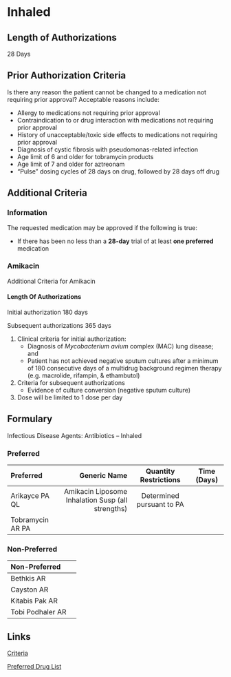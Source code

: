 # Inhaled

## Length of Authorizations

28 Days

## Prior Authorization Criteria

Is there any reason the patient cannot be changed to a medication not requiring prior approval? Acceptable reasons include:

-   Allergy to medications not requiring prior approval
-   Contraindication to or drug interaction with medications not requiring prior approval
-   History of unacceptable/toxic side effects to medications not requiring prior approval
-   Diagnosis of cystic fibrosis with pseudomonas-related infection
-   Age limit of 6 and older for tobramycin products
-   Age limit of 7 and older for aztreonam
-   “Pulse” dosing cycles of 28 days on drug, followed by 28 days off drug

## Additional Criteria

### Information

The requested medication may be approved if the following is true:

-   If there has been no less than a **28-day** trial of at least **one preferred** medication

### Amikacin

Additional Criteria for Amikacin

#### Length Of Authorizations

Initial authorization 180 days

Subsequent authorizations 365 days

1.  Clinical criteria for initial authorization:
    -   Diagnosis of *Mycobacterium avium* complex (MAC) lung disease; and
    -   Patient has not achieved negative sputum cultures after a minimum of 180 consecutive days of a multidrug background regimen therapy (e.g. macrolide, rifampin, & ethambutol)
2.  Criteria for subsequent authorizations
    -   Evidence of culture conversion (negative sputum culture)
3.  Dose will be limited to 1 dose per day

## Formulary

Infectious Disease Agents: Antibiotics – Inhaled

### Preferred

| Preferred        |                                      Generic Name |   Quantity Restrictions   | Time (Days) |
| :--------------- | ------------------------------------------------: | :-----------------------: | :---------: |
| Arikayce PA QL   | Amikacin Liposome Inhalation Susp (all strengths) | Determined pursuant to PA |             |
| Tobramycin AR PA |                                                   |                           |             |

### Non-Preferred

| Non-Preferred    |      |
| :--------------- | ---: |
| Bethkis AR       |      |
| Cayston AR       |      |
| Kitabis Pak AR   |      |
| Tobi Podhaler AR |      |

## Links

[Criteria](https://pharmacy.medicaid.ohio.gov/sites/default/files/20221001_UPDL_Criteria_APPROVED.pdf#page=74)

[Preferred Drug List](https://pharmacy.medicaid.ohio.gov/sites/default/files/20221001_UPDL_APPROVED_.pdf#page=26)
